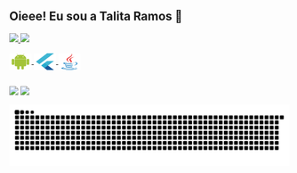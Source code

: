 ## Oieee! Eu sou a Talita Ramos 👋

<div>
  <a href="https://github.com/TalitaRamos">
    <img src="https://github-readme-stats-talitaramos.vercel.app/api?username=TalitaRamos&show_icons=true&theme=dracula&include_all_commits=true&count_private=true"/>

  
  <img height="180em" src="https://github-readme-stats.vercel.app/api/top-langs/?username=TalitaRamos&layout=compact&langs_count=7&theme=dracula"/>
</div>

<div style="display: inline_block"><br>
  <img align="center" alt="Talita-Android" height="30" width="40" src="https://github.com/devicons/devicon/blob/master/icons/android/android-original.svg">
  <img align="center" alt="Talita-Flutter" height="30" width="40" src="https://github.com/devicons/devicon/blob/master/icons/flutter/flutter-original.svg">
  <img align="center" alt="Talita-Java" height="30" width="40" src="https://github.com/devicons/devicon/blob/master/icons/java/java-original.svg">
</div>
  
  ##
  
<div> 

  <a href = "mailto:talitasantosrd@gmail.com"><img src="https://img.shields.io/badge/-Gmail-%23333?style=for-the-badge&logo=gmail&logoColor=white" target="_blank"></a>
  <a href="https://www.linkedin.com/in/talita-ramos-7b3a59138/" target="_blank"><img src="https://img.shields.io/badge/-LinkedIn-%230077B5?style=for-the-badge&logo=linkedin&logoColor=white" target="_blank"></a> 
 
  ![Snake animation](https://github.com/TalitaRamos/TalitaRamos/blob/output/github-contribution-grid-snake.svg)
 
</div>

